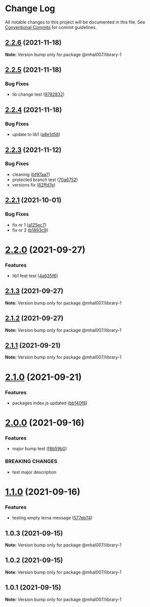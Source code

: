 # Change Log

All notable changes to this project will be documented in this file.
See [Conventional Commits](https://conventionalcommits.org) for commit guidelines.

## [2.2.6](https://github.com/mhal007/lerna-publish-test/compare/@mhal007/library-1@2.2.5...@mhal007/library-1@2.2.6) (2021-11-18)

**Note:** Version bump only for package @mhal007/library-1





## [2.2.5](https://github.com/mhal007/lerna-publish-test/compare/@mhal007/library-1@2.2.4...@mhal007/library-1@2.2.5) (2021-11-18)


### Bug Fixes

* lib change test ([9782832](https://github.com/mhal007/lerna-publish-test/commit/97828322ef59b7227091122aa9f63e04375f5296))





## [2.2.4](https://github.com/mhal007/lerna-publish-test/compare/@mhal007/library-1@2.2.3...@mhal007/library-1@2.2.4) (2021-11-18)


### Bug Fixes

* update to lib1 ([a8e1d58](https://github.com/mhal007/lerna-publish-test/commit/a8e1d58b3499ca5608ef31dd40c136337a35bf69))





## [2.2.3](https://github.com/mhal007/lerna-publish-test/compare/@mhal007/library-1@2.2.1...@mhal007/library-1@2.2.3) (2021-11-12)


### Bug Fixes

* cleaning ([bf97aa7](https://github.com/mhal007/lerna-publish-test/commit/bf97aa7d29ea91cf670b608d5b13a7dad696540b))
* protected branch test ([70a6752](https://github.com/mhal007/lerna-publish-test/commit/70a67529a666b32a02edcac1013474c95c95b1e3))
* versions fix ([62ffd7e](https://github.com/mhal007/lerna-publish-test/commit/62ffd7e994ecabf0afd92bf81c3daf5cf052ddb9))





## [2.2.1](https://github.com/mhal007/lerna-publish-test/compare/@mhal007/library-1@2.2.0...@mhal007/library-1@2.2.1) (2021-10-01)


### Bug Fixes

* fix nr 1 ([a125ec7](https://github.com/mhal007/lerna-publish-test/commit/a125ec7909172f750a883e91013053f0d6359e02))
* fix nr 2 ([b1893c9](https://github.com/mhal007/lerna-publish-test/commit/b1893c9e5e80d58b4ac97c87ddb968c91c4a7bd0))





# [2.2.0](https://github.com/mhal007/lerna-publish-test/compare/@mhal007/library-1@2.1.3...@mhal007/library-1@2.2.0) (2021-09-27)


### Features

* lib1 feat test ([4a635f6](https://github.com/mhal007/lerna-publish-test/commit/4a635f65cb8fb38b9e7db4f9738782067400f6a9))





## [2.1.3](https://github.com/mhal007/lerna-publish-test/compare/@mhal007/library-1@2.1.2...@mhal007/library-1@2.1.3) (2021-09-27)

**Note:** Version bump only for package @mhal007/library-1





## [2.1.2](https://github.com/mhal007/lerna-publish-test/compare/@mhal007/library-1@2.1.1...@mhal007/library-1@2.1.2) (2021-09-27)

**Note:** Version bump only for package @mhal007/library-1





## [2.1.1](https://github.com/mhal007/lerna-publish-test/compare/@mhal007/library-1@2.1.0...@mhal007/library-1@2.1.1) (2021-09-21)

**Note:** Version bump only for package @mhal007/library-1





# [2.1.0](https://github.com/mhal007/lerna-publish-test/compare/@mhal007/library-1@2.0.0...@mhal007/library-1@2.1.0) (2021-09-21)


### Features

* packages index.js updated ([bb140f8](https://github.com/mhal007/lerna-publish-test/commit/bb140f8cb520117599bb94bf04c2bee54f9ac450))





# [2.0.0](https://github.com/mhal007/lerna-publish-test/compare/@mhal007/library-1@1.1.0...@mhal007/library-1@2.0.0) (2021-09-16)


### Features

* major bump test ([f8b59b0](https://github.com/mhal007/lerna-publish-test/commit/f8b59b0d9d40ff8d1910dd8603ac8c604c54c9e4))


### BREAKING CHANGES

* test major description





# [1.1.0](https://github.com/mhal007/lerna-publish-test/compare/@mhal007/library-1@1.0.3...@mhal007/library-1@1.1.0) (2021-09-16)


### Features

* testing empty lerna message ([577eb74](https://github.com/mhal007/lerna-publish-test/commit/577eb7466ad1aec2b397ab46bb85f7041c9ba605))





## 1.0.3 (2021-09-15)

**Note:** Version bump only for package @mhal007/library-1





## 1.0.2 (2021-09-15)

**Note:** Version bump only for package @mhal007/library-1





## 1.0.1 (2021-09-15)

**Note:** Version bump only for package @mhal007/library-1
